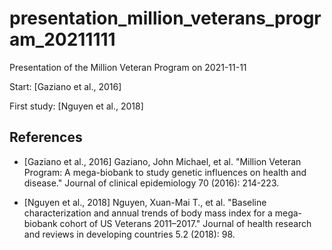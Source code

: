 # presentation_million_veterans_program_20211111

Presentation of the Million Veteran Program on 2021-11-11

Start: [Gaziano et al., 2016]

First study: [Nguyen et al., 2018]

## References

 * [Gaziano et al., 2016] Gaziano, John Michael, et al. "Million Veteran Program: A mega-biobank to study genetic influences on health and disease." Journal of clinical epidemiology 70 (2016): 214-223.

 * [Nguyen et al., 2018] Nguyen, Xuan-Mai T., et al. "Baseline characterization and annual trends of body mass index for a mega-biobank cohort of US Veterans 2011–2017." Journal of health research and reviews in developing countries 5.2 (2018): 98.

